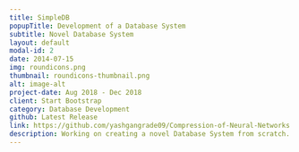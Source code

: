 ```yaml
---
title: SimpleDB
popupTitle: Development of a Database System
subtitle: Novel Database System
layout: default
modal-id: 2
date: 2014-07-15
img: roundicons.png
thumbnail: roundicons-thumbnail.png
alt: image-alt
project-date: Aug 2018 - Dec 2018
client: Start Bootstrap
category: Database Development
github: Latest Release
link: https://github.com/yashgangrade09/Compression-of-Neural-Networks.git
description: Working on creating a novel Database System from scratch. Implementing support modules like buffer management engine, disk-based B+ tree indexing engine, query optimizers, support for join, union etc. operators. Tools used: Java, Eclipse Photon. 
---
```

